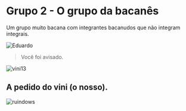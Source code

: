 # Grupo 2 - O grupo da bacanês

Um grupo muito bacana com integrantes bacanudos que não integram integrais.

![Eduardo](https://i.pinimg.com/originals/79/fb/17/79fb1776c1f67aa5fb6a4ec2d7c7bff1.jpg)

> Você foi avisado.

![vini13](https://i.ytimg.com/vi/FicCL8eiJ5I/maxresdefault.jpg)

## A pedido do vini (o nosso).

![ruindows](https://news-cdn.softpedia.com/images/news2/three-microsoft-memes-that-no-longer-make-sense-today-527778-5.jpg)

